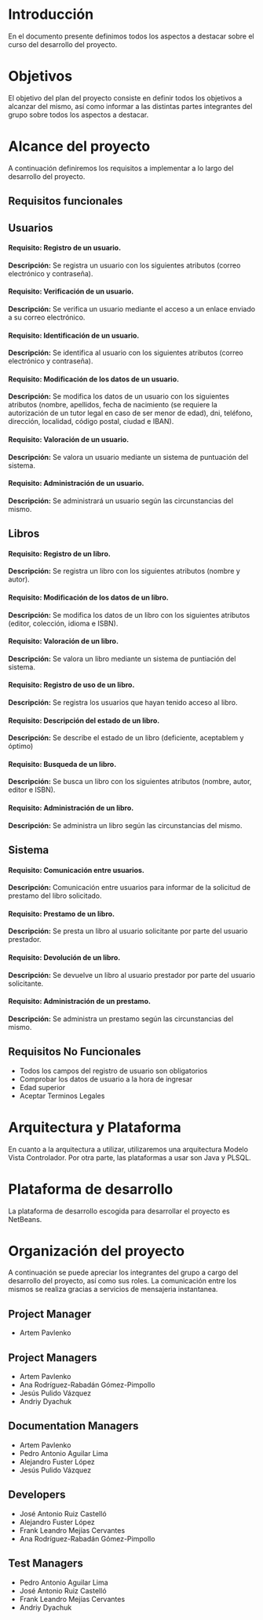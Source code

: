 # Introducción

En el documento presente definimos todos los aspectos a destacar sobre el curso del desarrollo del proyecto.


# Objetivos

El objetivo del plan del proyecto consiste en definir todos los objetivos a alcanzar del mismo, así como informar a las distintas partes integrantes del grupo sobre todos los aspectos a destacar.


# Alcance del proyecto

A continuación definiremos los requisitos a implementar a lo largo del desarrollo del proyecto.

## Requisitos funcionales


## Usuarios

#### Requisito: Registro de un usuario.  
**Descripción:** Se registra un usuario con los siguientes atributos (correo electrónico y contraseña).

#### Requisito: Verificación de un usuario.
**Descripción:** Se verifica un usuario mediante el acceso a un enlace enviado a su correo electrónico.

#### Requisito: Identificación de un usuario.  
**Descripción:** Se identifica al usuario con los siguientes atributos (correo electrónico y contraseña).

#### Requisito: Modificación de los datos de un usuario.
**Descripción:** Se modifica los datos de un usuario con los siguientes atributos (nombre, apellidos, fecha de nacimiento (se requiere la autorización de un tutor legal en caso de ser menor de edad), dni, teléfono, dirección, localidad, código postal, ciudad e IBAN).

#### Requisito: Valoración de un usuario.
**Descripción:** Se valora un usuario mediante un sistema de puntuación del sistema.

#### Requisito: Administración de un usuario.
**Descripción:** Se administrará un usuario según las circunstancias del mismo.


## Libros

#### Requisito: Registro de un libro.
**Descripción:** Se registra un libro con los siguientes atributos (nombre y autor).

#### Requisito: Modificación de los datos de un libro.
**Descripción:** Se modifica los datos de un libro con los siguientes atributos (editor, colección, idioma e ISBN).

#### Requisito: Valoración de un libro.
**Descripción:** Se valora un libro mediante un sistema de puntiación del sistema. 

#### Requisito: Registro de uso de un libro.
**Descripción:** Se registra los usuarios que hayan tenido acceso al libro.

#### Requisito: Descripción del estado de un libro.
**Descripción:** Se describe el estado de un libro (deficiente, aceptablem y óptimo)

#### Requisito: Busqueda de un libro.
**Descripción:** Se busca un libro con los siguientes atributos (nombre, autor, editor e ISBN).

#### Requisito: Administración de un libro.
**Descripción:** Se administra un libro según las circunstancias del mismo.


## Sistema

#### Requisito: Comunicación entre usuarios.
**Descripción:** Comunicación entre usuarios para informar de la solicitud de prestamo del libro solicitado.

#### Requisito: Prestamo de un libro.
**Descripción:** Se presta un libro al usuario solicitante por parte del usuario prestador.

#### Requisito: Devolución de un libro.
**Descripción:** Se devuelve un libro al usuario prestador por parte del usuario solicitante.

#### Requisito: Administración de un prestamo.
**Descripción:** Se administra un prestamo según las circunstancias del mismo. 


## Requisitos No Funcionales

* Todos los campos del registro de usuario son obligatorios
* Comprobar los datos de usuario a la hora de ingresar
* Edad superior
* Aceptar Terminos Legales

  
# Arquitectura y Plataforma 

En cuanto a la arquitectura a utilizar, utilizaremos una arquitectura Modelo Vista Controlador. Por otra parte, las plataformas a usar son Java y PLSQL.

# Plataforma de desarrollo

La plataforma de desarrollo escogida para desarrollar el proyecto es NetBeans.


# Organización del proyecto

A continuación se puede apreciar los integrantes del grupo a cargo del desarrollo del proyecto, así como sus roles. La comunicación entre los mismos se realiza gracias a servicios de mensajeria instantanea.

## Project Manager

* Artem Pavlenko


## Project Managers

* Artem Pavlenko
* Ana Rodríguez-Rabadán Gómez-Pimpollo
* Jesús Pulido Vázquez
* Andriy Dyachuk


## Documentation Managers

* Artem Pavlenko
* Pedro Antonio Aguilar Lima
* Alejandro Fuster López
* Jesús Pulido Vázquez


## Developers

* José Antonio Ruiz Castelló
* Alejandro Fuster López
* Frank Leandro Mejías Cervantes
* Ana Rodríguez-Rabadán Gómez-Pimpollo


## Test Managers

* Pedro Antonio Aguilar Lima
* José Antonio Ruiz Castelló
* Frank Leandro Mejías Cervantes
* Andriy Dyachuk
